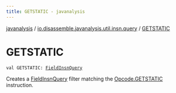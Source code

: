 ```yaml
---
title: GETSTATIC - javanalysis
---
```


[javanalysis](../index.html) / [io.disassemble.javanalysis.util.insn.query](index.html) / [GETSTATIC](./-g-e-t-s-t-a-t-i-c.html)

# GETSTATIC

`val GETSTATIC: `[`FieldInsnQuery`](-field-insn-query/index.html)

Creates a [FieldInsnQuery](-field-insn-query/index.html) filter matching the [Opcode.GETSTATIC](#) instruction.

